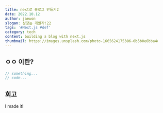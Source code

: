 ```yaml
---
title: next로 블로그 만들기2
date: 2022.10.12
author: jaewon
slogan: 성장는 개발자!22
tags: '#Next.js #def'
category: tech
content: building a blog with next.js
thumbnail: https://images.unsplash.com/photo-1665624175386-0b5b0e6bba4d?ixlib=rb-1.2.1&ixid=MnwxMjA3fDB8MHxwaG90by1wYWdlfHx8fGVufDB8fHx8&auto=format&fit=crop&w=1228&q=80
---
```


## ㅇㅇ 이란?

```jsx
// something...
// code...
```

## 회고

I made it!
